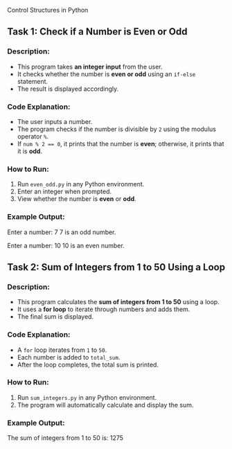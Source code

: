 Control Structures in Python


## Task 1: Check if a Number is Even or Odd
### Description:
- This program takes **an integer input** from the user.
- It checks whether the number is **even or odd** using an `if-else` statement.
- The result is displayed accordingly.

### Code Explanation:
- The user inputs a number.
- The program checks if the number is divisible by `2` using the modulus operator `%`.
- If `num % 2 == 0`, it prints that the number is **even**; otherwise, it prints that it is **odd**.

### How to Run:
1. Run `even_odd.py` in any Python environment.
2. Enter an integer when prompted.
3. View whether the number is **even** or **odd**.

### Example Output:
Enter a number: 7
7 is an odd number.

Enter a number: 10
10 is an even number.




## Task 2: Sum of Integers from 1 to 50 Using a Loop
### Description:
- This program calculates the **sum of integers from 1 to 50** using a loop.
- It uses a **for loop** to iterate through numbers and adds them.
- The final sum is displayed.

### Code Explanation:
- A `for` loop iterates from `1` to `50`.
- Each number is added to `total_sum`.
- After the loop completes, the total sum is printed.

### How to Run:
1. Run `sum_integers.py` in any Python environment.
2. The program will automatically calculate and display the sum.

### Example Output:
The sum of integers from 1 to 50 is: 1275

